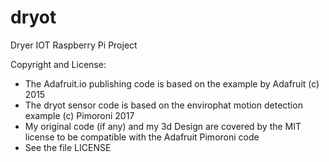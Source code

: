# dryot
Dryer IOT Raspberry Pi Project


Copyright and License:
 - The Adafruit.io publishing code is based on the example by Adafruit (c) 2015
 - The dryot sensor code is based on the envirophat motion detection example (c) Pimoroni 2017
 - My original code (if any) and my 3d Design are covered by the MIT license to be compatible with the Adafruit Pimoroni code
 - See the file LICENSE
